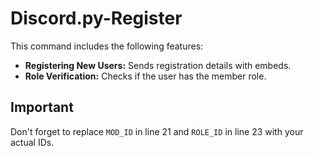 # Discord.py-Register

This command includes the following features:

* **Registering New Users:** Sends registration details with embeds.
* **Role Verification:** Checks if the user has the member role.

## Important

Don't forget to replace `MOD_ID` in line 21 and `ROLE_ID` in line 23 with your actual IDs.
